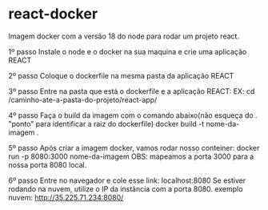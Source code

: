 # react-docker
Imagem docker com a versão 18 do node para rodar um projeto react.

1º passo
Instale o node e o docker na sua maquina e crie uma aplicação REACT

2º passo
Coloque o dockerfile na mesma pasta da aplicação REACT

3º passo
Entre na pasta que está o dockerfile e a aplicação REACT:
EX: cd /caminho-ate-a-pasta-do-projeto/react-app/

4º passo
Faça o build da imagem com o comando abaixo(não esqueça do . "ponto" para identificar a raiz do dockerfile)
docker build -t nome-da-imagem .

5º passo
Após criar a imagem docker, vamos rodar nosso conteiner:
docker run -p 8080:3000 nome-da-imagem
OBS: mapeamos a porta 3000 para a nossa porta 8080 local.

6º passo
Entre no navegador e cole esse link: localhost:8080
Se estiver rodando na nuvem, utilize o IP da instância com a porta 8080.
exemplo nuvem: http://35.225.71.234:8080/
